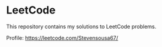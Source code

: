 # LeetCode
This repository contains my solutions to LeetCode problems.

Profile: https://leetcode.com/Stevensousa67/
